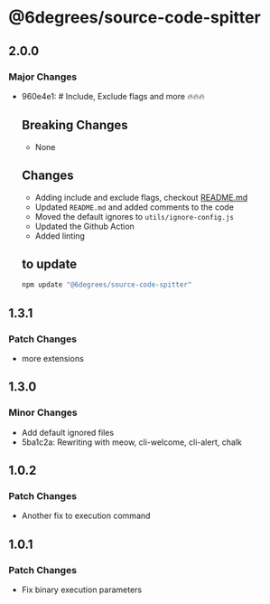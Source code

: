 # @6degrees/source-code-spitter

## 2.0.0

### Major Changes

-   960e4e1: # Include, Exclude flags and more 🔥🔥🔥

    ## Breaking Changes

    -   None

    ## Changes

    -   Adding include and exclude flags, checkout [README.md](./readme)
    -   Updated `README.md` and added comments to the code
    -   Moved the default ignores to `utils/ignore-config.js`
    -   Updated the Github Action
    -   Added linting

    ## to update

    ```bash
    npm update "@6degrees/source-code-spitter"
    ```

## 1.3.1

### Patch Changes

-   more extensions

## 1.3.0

### Minor Changes

-   Add default ignored files
-   5ba1c2a: Rewriting with meow, cli-welcome, cli-alert, chalk

## 1.0.2

### Patch Changes

-   Another fix to execution command

## 1.0.1

### Patch Changes

-   Fix binary execution parameters
